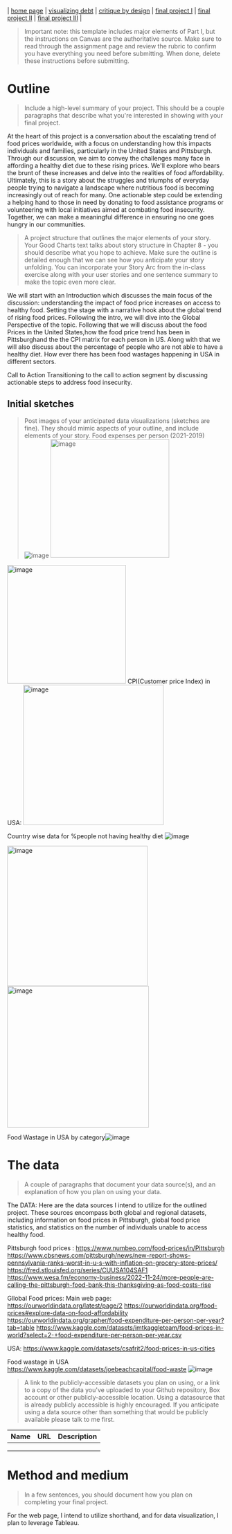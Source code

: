 | [home page](https://cmustudent.github.io/tswd-portfolio-templates/) | [visualizing debt](visualizing-government-debt) | [critique by design](critique-by-design) | [final project I](final-project-part-one) | [final project II](final-project-part-two) | [final project III](final-project-part-three) |


> Important note: this template includes major elements of Part I, but the instructions on Canvas are the authoritative source.  Make sure to read through the assignment page and review the rubric to confirm you have everything you need before submitting.  When done, delete these instructions before submitting.

# Outline
> Include a high-level summary of your project.  This should be a couple paragraphs that describe what you're interested in showing with your final project. 
 
At the heart of this project is a conversation about the escalating trend of food prices worldwide, with a focus on understanding how this impacts individuals and families, particularly in the United States and Pittsburgh. Through our discussion, we aim to convey the challenges many face in affording a healthy diet due to these rising prices. We'll explore who bears the brunt of these increases and delve into the realities of food affordability. Ultimately, this is a story about the struggles and triumphs of everyday people trying to navigate a landscape where nutritious food is becoming increasingly out of reach for many. One actionable step could be extending a helping hand to those in need by donating to food assistance programs or volunteering with local initiatives aimed at combating food insecurity. Together, we can make a meaningful difference in ensuring no one goes hungry in our communities.



> A project structure that outlines the major elements of your story.  Your Good Charts text talks about story structure in Chapter 8 - you should describe what you hope to achieve.  Make sure the outline is detailed enough that we can see how you anticipate your story unfolding.  You can incorporate your Story Arc from the in-class exercise along with your user stories and one sentence summary to make the topic even more clear. 

We will start with an Introduction which discusses the main focus of the discussion: understanding the impact of food price increases on access to healthy food.
Setting the stage with a narrative hook about the global trend of rising food prices.
Following the intro, we will dive into the Global Perspective of the topic. Following that we will discuss about the food Prices in the United States,how the food price trend has been in Pittsburghand the the CPI matrix for each person in US. Along with that we will also discuss about the percentage of people who are not able to have a healthy diet. How ever there has been food wastages happening in USA in different sectors.

Call to Action
Transitioning to the call to action segment by discussing actionable steps to address food insecurity.


## Initial sketches
> Post images of your anticipated data visualizations (sketches are fine). They should mimic aspects of your outline, and include elements of your story.
Food expenses per person (2021-2019)
> ![image](https://github.com/kbiswalandrew24/tswd-portfolio-templates/assets/144747918/de17fed9-71c1-45a4-b461-4aa52451059e)
> <img width="274" alt="image" src="https://github.com/kbiswalandrew24/tswd-portfolio-templates/assets/144747918/100224d4-c46d-4f1e-909d-cedd16b2d38c">
<img width="274" alt="image" src="https://github.com/kbiswalandrew24/tswd-portfolio-templates/assets/144747918/89ddf6f8-a1cd-4b80-90b2-c388867a1130">
CPI(Customer price Index) in USA:

<img width="324" alt="image" src="https://github.com/kbiswalandrew24/tswd-portfolio-templates/assets/144747918/ad4df03b-143c-4a21-a78d-d83a89af5d25">

Country wise data for %people not having healthy diet ![image](https://github.com/kbiswalandrew24/tswd-portfolio-templates/assets/144747918/266faee0-587a-41e6-bd9f-41b7d4b5756a)

<img width="324" alt="image" src="https://github.com/kbiswalandrew24/tswd-portfolio-templates/assets/144747918/70e80356-04b1-4440-964d-3a8a3fb559c5">

<img width="327" alt="image" src="https://github.com/kbiswalandrew24/tswd-portfolio-templates/assets/144747918/1875f8a1-a1fa-49df-936e-e4d18bd45c99">

Food Wastage in USA by category![image](https://github.com/kbiswalandrew24/tswd-portfolio-templates/assets/144747918/b7d21368-9dd5-4480-9bda-b2603469740b)









# The data
> A couple of paragraphs that document your data source(s), and an explanation of how you plan on using your data. 

The DATA:
Here are the data sources I intend to utilize for the outlined project. These sources encompass both global and regional datasets, including information on food prices in Pittsburgh, global food price statistics, and statistics on the number of individuals unable to access healthy food.


Pittsburgh food prices :
https://www.numbeo.com/food-prices/in/Pittsburgh
https://www.cbsnews.com/pittsburgh/news/new-report-shows-pennsylvania-ranks-worst-in-u-s-with-inflation-on-grocery-store-prices/
https://fred.stlouisfed.org/series/CUUSA104SAF1
https://www.wesa.fm/economy-business/2022-11-24/more-people-are-calling-the-pittsburgh-food-bank-this-thanksgiving-as-food-costs-rise


Gllobal Food prices:
Main web page: https://ourworldindata.org/latest/page/2
https://ourworldindata.org/food-prices#explore-data-on-food-affordability
https://ourworldindata.org/grapher/food-expenditure-per-person-per-year?tab=table
https://www.kaggle.com/datasets/imtkaggleteam/food-prices-in-world?select=2-+food-expenditure-per-person-per-year.csv

USA: https://www.kaggle.com/datasets/csafrit2/food-prices-in-us-cities

Food wastage in USA
https://www.kaggle.com/datasets/joebeachcapital/food-waste
![image](https://github.com/kbiswalandrew24/tswd-portfolio-templates/assets/144747918/e9a3c3a4-0f34-40db-9f03-c9fd6e7c092a)


> A link to the publicly-accessible datasets you plan on using, or a link to a copy of the data you've uploaded to your Github repository, Box account or other publicly-accessible location. Using a datasource that is already publicly accessible is highly encouraged.  If you anticipate using a data source other than something that would be publicly available please talk to me first. 

| Name | URL | Description |
|------|-----|-------------|
|      |     |             |
|      |     |             |
|      |     |             |

# Method and medium
> In a few sentences, you should document how you plan on completing your final project. 

For the web page, I intend to utilize shorthand, and for data visualization, I plan to leverage Tableau.

